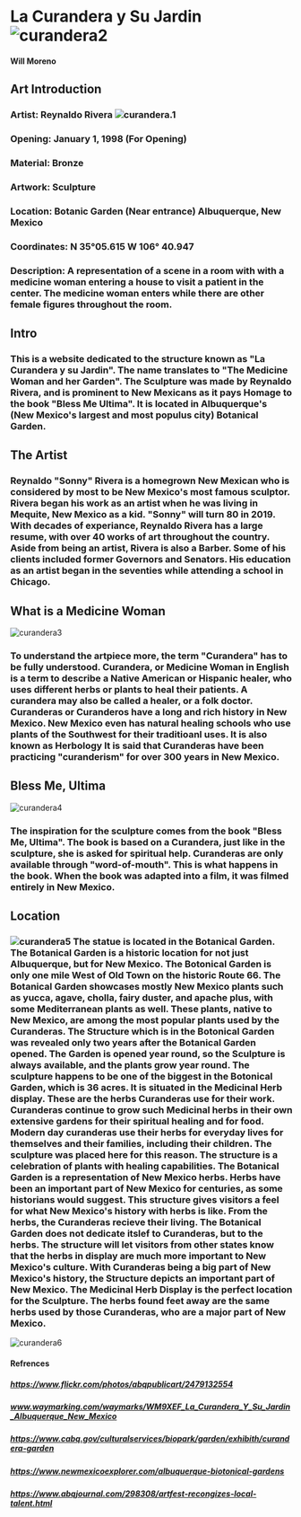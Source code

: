 # La Curandera y Su Jardin ![curandera2](images/curandera2.JPG "la curandera 2, 2017")
#### Will Moreno

## Art Introduction

### Artist: Reynaldo Rivera ![curandera.1](https://github.com/unm-digital-futures/digital-history-review/blob/master/docs/images/curandera1 "la curandera 1, 2017")
### Opening: January 1, 1998 (For Opening)
### Material: Bronze
### Artwork: Sculpture
### Location: Botanic Garden (Near entrance) Albuquerque, New Mexico
### Coordinates: N 35°05.615 W 106° 40.947
### Description: A representation of a scene in a room with with a medicine woman entering a house to visit a patient in the center. The medicine woman enters while there are other female figures throughout the room.

## Intro

### This is a website dedicated to the structure known as "La Curandera y su Jardin". The name translates to "The Medicine Woman and her Garden". The Sculpture was made by Reynaldo Rivera, and is prominent to New Mexicans as it pays Homage to the book "Bless Me Ultima". It is located in Albuquerque's (New Mexico's largest and most populus city) Botanical Garden.

## The Artist

### Reynaldo "Sonny" Rivera is a homegrown New Mexican who is considered by most to be New Mexico's most famous sculptor. Rivera began his work as an artist when he was living in Mequite, New Mexico as a kid. "Sonny" will turn 80 in 2019. With decades of experiance, Reynaldo Rivera has a large resume, with over 40 works of art throughout the country. Aside from being an artist, Rivera is also a Barber. Some of his clients included former Governors and Senators. His education as an artist began in the seventies while attending a school in Chicago.

## What is a Medicine Woman
![curandera3](https://github.com/unm-digital-futures/digital-history-review/blob/master/docs/images/curandera3.jpg "Curandera 3 2017.")

### To understand the artpiece more, the term "Curandera" has to be fully understood. Curandera, or Medicine Woman in English is a term to describe a Native American or Hispanic healer, who uses different herbs or plants to heal their patients. A curandera may also be called a healer, or a folk doctor. Curanderas or Curanderos have a long and rich history in New Mexico. New Mexico even has natural healing schools who use plants of the Southwest for their traditioanl uses. It is also known as Herbology  It is said that Curanderas have been practicing "curanderism" for over 300 years in New Mexico.

## Bless Me, Ultima
![curandera4](https://github.com/unm-digital-futures/digital-history-review/blob/master/docs/images/curandera4.jpg "Curandera 4 2017.")

### The inspiration for the sculpture comes from the book "Bless Me, Ultima". The book is based on a Curandera, just like in the sculpture, she is asked for spiritual help. Curanderas are only available through "word-of-mouth". This is what happens in the book. When the book was adapted into a film, it was filmed entirely in New Mexico. 

## Location

### ![curandera5](https://github.com/unm-digital-futures/digital-history-review/blob/master/docs/images/curandera5.jpg "Curandera 5 2017.") The statue is located in the Botanical Garden. The Botanical Garden is a historic location for not just Albuquerque, but for New Mexico. The Botonical Garden is only one mile West of Old Town on the historic Route 66. The Botanical Garden showcases mostly New Mexico plants such as yucca, agave, cholla, fairy duster, and apache plus, with some Mediterranean plants as well. These plants, native to New Mexico, are among the most popular plants used by the Curanderas. The Structure which is in the Botonical Garden was revealed only two years after the Botanical Garden opened. The Garden is opened year round, so the Sculpture is always available, and the plants grow year round. The sculpture happens to be one of the biggest in the Botonical Garden, which is 36 acres. It is situated in the Medicinal Herb display. These are the herbs Curanderas use for their work. Curanderas continue to grow such Medicinal herbs in their own extensive gardens for their spiritual healing and for food. Modern day curanderas use their herbs for everyday lives for themselves and their families, including their children. The sculpture was placed here for this reason. The structure is a celebration of plants with healing capabilities. The Botanical Garden is a representation of New Mexico herbs. Herbs have been an important part of New Mexico for centuries, as some historians would suggest. This structure gives visitors a feel for what New Mexico's history with herbs is like. From the herbs, the Curanderas recieve their living. The Botanical Garden does not dedicate itslef to Curanderas, but to the herbs. The structure will let visitors from other states know that the herbs in display are much more important to New Mexico's culture. With Curanderas being a big part of New Mexico's history, the Structure depicts an important part of New Mexico. The Medicinal Herb Display is the perfect location for the Sculpture. The herbs found feet away are the same herbs used by those Curanderas, who are a major part of New Mexico.

![curandera6](https://github.com/unm-digital-futures/digital-history-review/blob/master/docs/images/curandera6.jpg "Curandera 6 2017.")

#### Refrences
##### https://www.flickr.com/photos/abqpublicart/2479132554
##### www.waymarking.com/waymarks/WM9XEF_La_Curandera_Y_Su_Jardin_Albuquerque_New_Mexico
##### https://www.cabq.gov/culturalservices/biopark/garden/exhibith/curandera-garden
##### https://www.newmexicoexplorer.com/albuquerque-biotonical-gardens
##### https://www.abqjournal.com/298308/artfest-recongizes-local-talent.html
